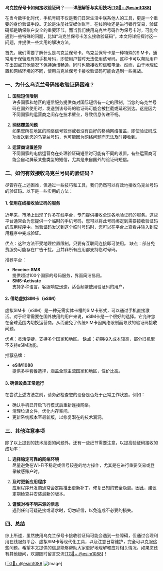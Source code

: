**乌克拉保号卡如何接收验证码？——详细解答与实用技巧[[TG💪+ @esim1088](https://t.me/s/esim1088)]**

在当今数字化时代，手机号码不仅是我们日常生活中联系他人的工具，更是一个重要的身份验证手段。无论是注册社交媒体账号、在线购物还是进行银行交易，验证码都是确保账户安全的重要环节。而当我们使用乌克兰号码作为保号卡时，可能会遇到一些特殊的问题，比如“乌克兰保号卡怎么接收验证码”。本文将详细探讨这一问题，并提供一些实用的解决方法。

首先，我们需要了解什么是乌克兰保号卡。乌克兰保号卡是一种特殊的SIM卡，通常用于保留现有的手机号码，即使用户暂时无法使用该号码。这种卡可以帮助用户在出国或其他情况下保持通讯畅通，同时也能接收短信和电话。然而，由于地理位置和网络环境的不同，使用乌克兰保号卡接收验证码可能会遇到一些挑战。

### 一、为什么乌克兰号码接收验证码困难？

1. **国际短信限制**  
   许多国家和地区的短信服务提供商对国际短信有一定的限制。当您的乌克兰号码在国外使用时，发送到该号码的验证码可能会被拦截或延迟到达。这是因为不同国家的运营商之间存在技术壁垒，导致信息传递不畅。

2. **网络覆盖问题**  
   如果您所在地区的网络信号较弱或者没有良好的移动网络覆盖，即使验证码成功发送到您的乌克兰号码，也可能因为网络问题而无法及时接收到。

3. **运营商设置差异**  
   不同国家的电信运营商在处理验证码短信时可能有不同的设置。有些运营商可能会自动屏蔽某些类型的短信，尤其是来自国外的验证码短信。

### 二、如何有效接收乌克兰号码的验证码？

尽管存在上述困难，但通过一些技巧和工具，我们仍然可以有效地接收乌克兰号码的验证码。以下是一些实用的方法：

#### 1. 使用在线接收验证码的服务

近年来，市场上出现了许多在线平台，专门提供接收全球各地验证码的服务。这些平台通常会为您提供一个临时的手机号码，您可以将此号码绑定到需要接收验证码的应用程序中。当验证码发送到这个临时号码时，您可以在平台上查看并输入到应用程序中完成验证。

优点：这种方法不受地理位置限制，只要有互联网连接即可使用。
缺点：部分免费服务可能存在广告干扰，且并非所有应用都支持临时号码。

推荐平台：
- **Receive-SMS**  
  提供超过100个国家的号码服务，界面简洁易用。
- **SMS-Activate**  
  支持多种语言，客服响应迅速，适合频繁使用验证码的用户。

#### 2. 借助虚拟SIM卡（eSIM）

虚拟SIM卡（eSIM）是一种无需实体卡槽的SIM卡形式，可以通过手机直接激活。对于经常需要在国外使用的用户来说，eSIM卡是一个很好的选择。它允许您在全球范围内切换运营商，从而避免了传统SIM卡因网络限制而导致的验证码接收问题。

优点：灵活便捷，支持多个国家和地区。
缺点：初期投入成本较高，部分旧机型不支持eSIM功能。

推荐品牌：
- **eSIM1088**  
  提供多种套餐选择，涵盖全球主流国家和地区，性价比高。
  
#### 3. 确保设备正常运行

在尝试上述方法之前，请务必检查您的设备是否处于正常工作状态。例如：
- 确认手机已开启飞行模式后重新连接网络。
- 清理垃圾文件，优化内存空间。
- 更新系统版本至最新版，以修复潜在的技术漏洞。

### 三、其他注意事项

除了以上提到的技术层面的问题外，还有一些细节需要注意，以提高验证码接收的成功率：

1. **选择稳定可靠的网络环境**  
   尽量避免在Wi-Fi不稳定或信号较差的地方操作，尤其是在进行重要交易或登录敏感账户时。

2. **及时更新应用程序**  
   应用程序开发商通常会定期推出更新补丁，修复已知的安全隐患。因此，建议定期检查并安装最新的版本。

3. **谨慎对待不明来源的信息**  
   遇到任何可疑链接或请求时，切勿轻信，以免造成不必要的损失。

### 四、总结

综上所述，虽然使用乌克兰保号卡接收验证码可能会遇到一些障碍，但通过合理利用在线服务平台、虚拟SIM卡等现代化工具，以及注意日常维护，完全可以克服这些问题。希望本文提供的信息能够帮助大家更好地理解和应对相关情况。如果您还有其他疑问，欢迎随时留言交流[[TG💪+ @esim1088](https://t.me/s/esim1088)]！

[[TG💪+ @esim1088](https://t.me/s/esim1088) ![Image](https://i.postimg.cc/4NQfJmqS/Snipaste-2025-05-13-00-14-12.png)]
